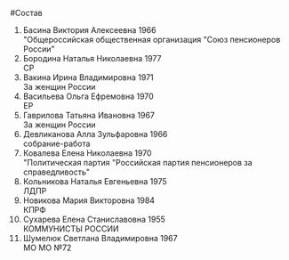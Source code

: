 #Состав
1. Басина Виктория Алексеевна 1966   
    "Общероссийская общественная организация "Союз пенсионеров России"
2. Бородина Наталья Николаевна 1977   
    СР
3. Вакина Ирина Владимировна 1971   
    За женщин России
4. Васильева Ольга Ефремовна 1970   
    ЕР
5. Гаврилова Татьяна Ивановна 1967   
    За женщин России
6. Девликанова Алла Зульфаровна 1966   
    собрание-работа
7. Ковалева Елена Николаевна 1970   
    "Политическая партия "Российская партия пенсионеров за справедливость"
8. Кольникова Наталья Евгеньевна 1975   
    ЛДПР
9. Новикова Мария Викторовна 1984   
    КПРФ
10. Сухарева Елена Станиславовна 1955   
    КОММУНИСТЫ РОССИИ
11. Шумелюк Светлана Владимировна 1967   
    МО МО №72
